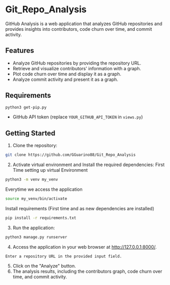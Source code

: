 # Git_Repo_Analysis

GitHub Analysis is a web application that analyzes GitHub repositories and provides insights into contributors, code churn over time, and commit activity.

## Features

- Analyze GitHub repositories by providing the repository URL.
- Retrieve and visualize contributors' information with a graph.
- Plot code churn over time and display it as a graph.
- Analyze commit activity and present it as a graph.

## Requirements
```bash
python3 get-pip.py
```
- GitHub API token (replace `YOUR_GITHUB_API_TOKEN` in `views.py`)

## Getting Started
1. Clone the repository:
```bash
git clone https://github.com/GGuarino88/Git_Repo_Analysis
```
2. Activate virtual environment and Install the required dependencies:
First Time setting up virtual Environment
```bash
python3 -m venv my_venv
```
Everytime we access the application
```bash
source my_venv/bin/activate
```
Install requirements (First time and as new dependencies are installed)
```bash
pip install -r requirements.txt
```
3. Run the application:
```bash
python3 manage.py runserver
```
4. Access the application in your web browser at http://127.0.0.1:8000/.
```Usage
Enter a repository URL in the provided input field.
```
5. Click on the "Analyze" button.
6. The analysis results, including the contributors graph, code churn over time, and commit activity.
